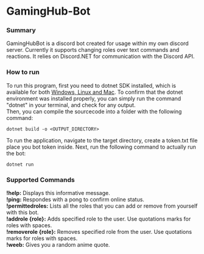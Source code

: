 # GamingHub-Bot

### Summary

GamingHubBot is a discord bot created for usage within my own discord server. Currently it supports changing roles over text commands and reactions. It relies on Discord.NET for communication with the Discord API.

### How to run

To run this program, first you need to dotnet SDK installed, which is available for both [Windows, Linux and Mac](https://dotnet.microsoft.com/en-us/download). To confirm that the dotnet environment was installed properly, you can simply run the command "dotnet" in your terminal, and check for any output.  
Then, you can compile the sourcecode into a folder with the following command:

`dotnet build -o <OUTPUT_DIRECTORY>`

To run the application, navigate to the target directory, create a token.txt file place you bot token inside. Next, run the following command to actually run the bot:

`dotnet run`

### Supported Commands

**!help:** Displays this informative message.  
**!ping:** Respondes with a pong to confirm online status.  
**!permittedroles:** Lists all the roles that you can add or remove from yourself with this bot.  
**!addrole {role}:** Adds specified role to the user. Use quotations marks for roles with spaces.  
**!removerole {role}:** Removes specified role from the user. Use quotations marks for roles with spaces.  
**!weeb:** Gives you a random anime quote.  
